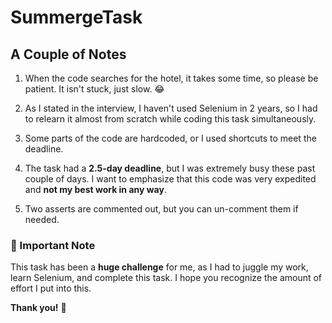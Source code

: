 # SummergeTask
 
## A Couple of Notes  

1. When the code searches for the hotel, it takes some time, so please be patient. It isn't stuck, just slow. 😂  

2. As I stated in the interview, I haven't used Selenium in 2 years, so I had to relearn it almost from scratch while coding this task simultaneously.  

3. Some parts of the code are hardcoded, or I used shortcuts to meet the deadline.  

4. The task had a **2.5-day deadline**, but I was extremely busy these past couple of days. I want to emphasize that this code was very expedited and **not my best work in any way**.  

5. Two asserts are commented out, but you can un-comment them if needed.  

### 🚨 Important Note  
This task has been a **huge challenge** for me, as I had to juggle my work, learn Selenium, and complete this task. I hope you recognize the amount of effort I put into this.  

**Thank you!** 🙌  
